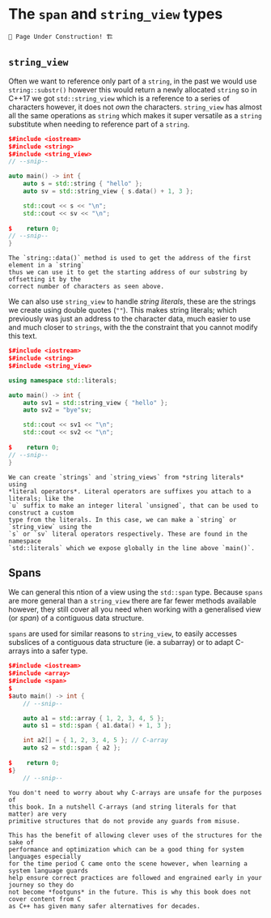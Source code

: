 # The `span` and `string_view` types

```admonish warning
🚧 Page Under Construction! 🏗️
```

## `string_view`

Often we want to reference only part of a `string`, in the past we would use
`string::substr()` however this would return a newly allocated `string` so in C++17 we
got `std::string_view` which is a reference to a series of characters however, it does
not *own* the characters. `string_view` has almost all the same operations as `string`
which makes it super versatile as a `string` substitute when needing to reference part of
a `string`.

```cpp
$#include <iostream>
$#include <string>
$#include <string_view>
// --snip--

auto main() -> int {
    auto s = std::string { "hello" };
    auto sv = std::string_view { s.data() + 1, 3 };

    std::cout << s << "\n";
    std::cout << sv << "\n";
    
$    return 0;
// --snip--
}
```

```admonish  note
The `string::data()` method is used to get the address of the first element in a `string`
thus we can use it to get the starting address of our substring by offsetting it by the
correct number of characters as seen above.
```

We can also use `string_view` to handle *string literals*, these are the strings we create
using double quotes (`""`). This makes string literals; which previously was just an
address to the character data, much easier to use and much closer to `strings`, with the
the constraint that you cannot modify this text.

```cpp
$#include <iostream>
$#include <string>
$#include <string_view>

using namespace std::literals;

auto main() -> int {
    auto sv1 = std::string_view { "hello" };
    auto sv2 = "bye"sv;

    std::cout << sv1 << "\n";
    std::cout << sv2 << "\n";
    
$    return 0;
// --snip--
}
```

```admonish tip
We can create `strings` and `string_views` from *string literals* using
*literal operators*. Literal operators are suffixes you attach to a literals; like the
`u` suffix to make an integer literal `unsigned`, that can be used to construct a custom
type from the literals. In this case, we can make a `string` or `string_view` using the
`s` or `sv` literal operators respectively. These are found in the namespace
`std::literals` which we expose globally in the line above `main()`.
```

## Spans

We can general this ntion of a view using the `std::span` type. Because `spans` are more
general than a `string_view` there are far fewer methods available however, they still
cover all you need when working with a generalised view (or *span*) of a contiguous
data structure.

`spans` are used for similar reasons to `string_view`, to easily accesses subslices of a
contiguous data structure (ie. a subarray) or to adapt C-arrays into a safer type.

```cpp
$#include <iostream>
$#include <array>
$#include <span>
$
$auto main() -> int {
    // --snip--

    auto a1 = std::array { 1, 2, 3, 4, 5 };
    auto s1 = std::span { a1.data() + 1, 3 };

    int a2[] = { 1, 2, 3, 4, 5 }; // C-array
    auto s2 = std::span { a2 };
    
$    return 0;
$}
    // --snip--
```

```admonish danger
You don't need to worry about why C-arrays are unsafe for the purposes of
this book. In a nutshell C-arrays (and string literals for that matter) are very
primitive structures that do not provide any guards from misuse.

This has the benefit of allowing clever uses of the structures for the sake of
performance and optimization which can be a good thing for system languages especially
for the time period C came onto the scene however, when learning a system language guards
help ensure correct practices are followed and engrained early in your journey so they do
not become *footguns* in the future. This is why this book does not cover content from C
as C++ has given many safer alternatives for decades.
```

